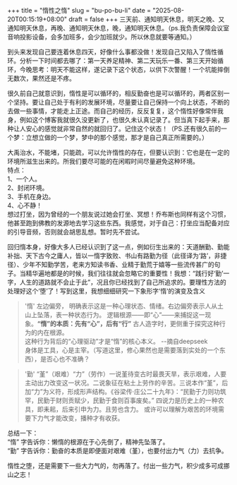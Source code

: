 +++
title = "惰性之惰"
slug = "bu-po-bu-li"
date = "2025-08-20T00:15:19+08:00"
draft = false
+++ 
三天前、通知明天休息，明天之晚、又通知明天休息，再晚、通知明天休息，晚，通知明天休息。（ps.我负责保障会议室音响投影设备，会多加班多，会少加班就少。所以休息就要等通知。）

到头来发现自己要连着休息四天，好像什么事都没做！发现自己又陷入了惰性循环。分析一下时间都去哪了：第一天养足精神、第二天玩乐一番、第三天开始循环，今晚思考：明天不能这样，遂记录下这个状态，以供下次警醒！一个坑能摔倒无数次，果然还是不疼。

很久前自己就意识到，惰性是可以循环的，相反勤奋也是可以循环的，两者区别一个坚持。要让自己处于有利的发展环境，尽量要让自己保持一个向上状态，不断的去做一些事情，才能走上正途。而自己的经历，反反复复，这个惰性好像常伴我身，例如这个博客我就很久没更新了，也很久未认真记录了。但当真下起手来，那种让人安心的感觉就非常自然的就回归了。记住这个状态！（PS.还有很久前的一个梦：立想立做的一个梦，梦中的那个感觉，那才是自己真正所需要的。）

大禹治水，不能堵，只能疏，可以允许惰性的存在，但要认识到：它也是在一定的环境所滋生出来的。所我们要尽可能的在闲暇时间尽量避免这种环境。  
特点：    
1、一个人。  
2、封闭环境。  
3、手机在身边。  
4、心不静！  
想过打坐，因为曾经的一个朋友说过她会打坐、冥想！乔布斯也同样有这个习惯，他甚至跑到佛教的发源地去学习这些东西。我感觉，对于自己：打坐应当配备对应的引导音频，否则就会胡思乱想。暂时先不尝试。  

回归惰本身，好像大多人已经认识到了这一点，例如衍生出来的：天道酬勤、勤能补拙、天下古今之庸人，皆以一惰字致败、书山有路勤为径（此径译为‘路’，非捷径）、少年不知勤学苦，老来方知读书香、业精于勤荒于嬉等一些流传甚广的句子。当精华遍地都是的时候，我们往往就会忽略它的重要性！我想：“践行好‘勤’一字，人生的道路就不会止于此”，况且你已经找到了自己所追求的。要理性方法的处理好这个‘堕’了！写到这里，我想细细研究一下象形字‘惰‘的演变及含义
>'惰' 左边偏旁， 明确表示这是一种心理状态、情绪。右边偏旁表示人从土山上坠落，表一种状态行为。  逻辑根源——即“心”——来捕捉这一现象。**“惰”的本质：先有“心”，后有“行”**  古人造字时，更侧重于探究这种行为的内在根源。  
这种行为背后的“心理驱动”才是“惰”的核心本义。 --摘自deepseek  
身体是工具，心是主宰。（写道这里，修心果然也是需要落到实处的一个东西），是否心也不准确？  

>'勤' “堇”（艰难）“力”（劳作）一说堇待变古时最畏天旱，表示艰难，人要主动出力改变这一状况。二说象征在粘土上劳作的辛苦。三说本作“堇”，后加“力”为义符，形成形声结构。《谷梁传·庄公二十九年》：“民勤于力则功筑罕，民勤于财则贡赋少，民勤于食则百事废矣。” 四说力是历史上的一种农具，即耒耜，后来引申为力。且劳也含力。   或许可以理解为艰苦的环境需要下力气才能改变，播种才有收获。

总结一下：  
“惰” 字告诉你：懒惰的根源在于心先倒了，精神先坠落了。  
“勤” 字告诉你：勤奋的本质是即便面对艰难（堇），也要付出力气（力）去抗争。  

惰性之堕，还是需要下一些大力气的，勿再落了。付出一些力气，积少成多可成挪山之志！